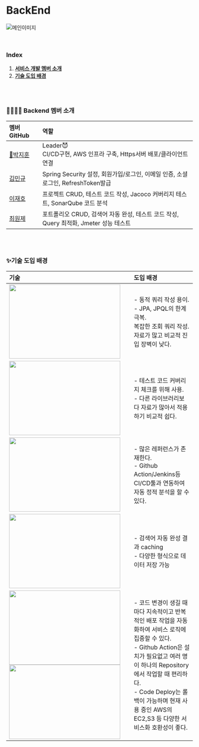 # BackEnd

![메인이미지](https://github.com/OurPortfolio/FE/assets/108606678/32f89718-f610-4b36-829e-8fc9ea5455a4)

<br />

### Index
1. [**서비스 개발 멤버 소개**](#1)
2. [**기술 도입 배경**](#2)

<br/>
<br/>

<div id="1"></div>

### 👩‍👩‍👧‍👧 Backend 멤버 소개
|  멤버 GitHub   |  역할   |
|:---------------|:--------|
|[🚩박지훈](https://github.com/bbakzi)| Leader😈<br/>CI/CD구현,  AWS 인프라 구축,  Https서버 배포/클라이언트 연결<br/>|
|[김민규](https://github.com/kmg0485)| Spring Security 설정,  회원가입/로그인,  이메일 인증,  소셜로그인,  RefreshToken발급 |
|[이재호](https://github.com/spainclub)| 프로젝트 CRUD, 테스트 코드 작성, Jacoco 커버리지 테스트, SonarQube 코드 분석 |
|[최원제](https://github.com/co-ze)| 포트폴리오 CRUD, 검색어 자동 완성, 테스트 코드 작성, Query 최적화, Jmeter 성능 테스트 |


<br/>
<br/>

<div id="2"></div>

### ✨기술 도입 배경

|     기술     | 도입 배경 |
| :-------- |:-------------|
|<img src="https://images.velog.io/images/ewan/post/4d809000-30c0-48ed-b0d7-a0ded326b95d/querydsl.png"  width="300" height="200"/>| - 동적 쿼리 작성 용이.<br/>- JPA, JPQL의 한계 극복.<br/>복잡한 조회 쿼리 작성.<br/>자료가 많고 비교적 진입 장벽이 낮다. |
|<img src="https://blog.kakaocdn.net/dn/U6FVe/btrr9yQanvW/frnXw7eMhPLV3f0Zz3ZUYK/img.png"  width="300" height="200"/>| - 테스트 코드 커버리지 체크를 위해 사용.<br/>- 다른 라이브러리보다 자료가 많아서 적용하기 비교적 쉽다.|
|<img src="https://images.velog.io/images/hamon/post/dceac89a-dbbc-4331-9acc-e3cdfbec312c/sonarqube-logo.png"  width="300" height="200"/>| - 많은 레퍼런스가 존재한다.<br/>- Github Action/Jenkins등 CI/CD툴과 연동하여 자동 정적 분석을 할 수 있다.|
|<img src="https://ps.w.org/redis-cache/assets/banner-1544x500.png?rev=2315420"  width="300" height="200"/>| - 검색어 자동 완성 결과 caching<br/>- 다양한 형식으로 데이터 저장 가능 |
|<img src="https://blog.kakaocdn.net/dn/cWjrmh/btrc3YD3vyN/x4ApFt8gB7yDkBw2oqzca1/img.png"  width="300" height="200"/><img src="https://miro.medium.com/v2/resize:fit:1400/0*e-ELl9qXHd2kI22Q.jpg"  width="300" height="200"/>| - 코드 변경이 생길 때마다 지속적이고 반복적인 배포 작업을 자동화하여 서비스 로직에 집중할 수 있다.<br/>- Github Action은 설치가 필요없고 여러 명이 하나의 Repository에서 작업할 때 편리하다.<br/>- Code Deploy는 롤백이 가능하며 현재 사용 중인 AWS의 EC2,S3 등 다양한 서비스화 호환성이 좋다.|




